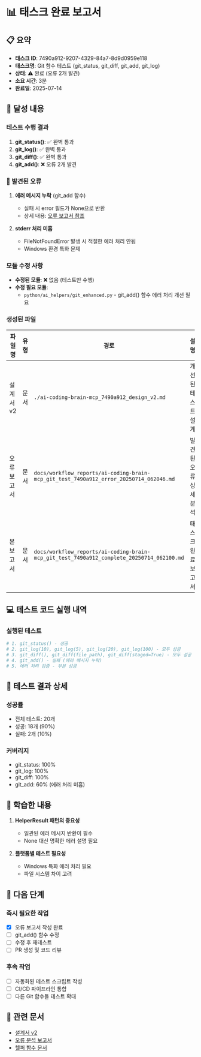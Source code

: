 # 📊 태스크 완료 보고서

## 📋 요약
- **태스크 ID**: 7490a912-9207-4329-84a7-8d9d0959e118
- **태스크명**: Git 함수 테스트 (git_status, git_diff, git_add, git_log)
- **상태**: ⚠️ 완료 (오류 2개 발견)
- **소요 시간**: 3분
- **완료일**: 2025-07-14

## 🎯 달성 내용
### 테스트 수행 결과
1. **git_status()**: ✅ 완벽 통과
2. **git_log()**: ✅ 완벽 통과
3. **git_diff()**: ✅ 완벽 통과
4. **git_add()**: ❌ 오류 2개 발견

### 🚨 발견된 오류
1. **에러 메시지 누락** (git_add 함수)
   - 실패 시 error 필드가 None으로 반환
   - 상세 내용: [오류 보고서 참조](docs/workflow_reports/ai-coding-brain-mcp_git_test_7490a912_error_20250714_062046.md)

2. **stderr 처리 미흡**
   - FileNotFoundError 발생 시 적절한 에러 처리 안됨
   - Windows 환경 특화 문제

### 모듈 수정 사항
- **수정된 모듈**: ❌ 없음 (테스트만 수행)
- **수정 필요 모듈**: 
  - `python/ai_helpers/git_enhanced.py` - git_add() 함수 에러 처리 개선 필요

### 생성된 파일
| 파일명 | 유형 | 경로 | 설명 |
|--------|------|------|------|
| 설계서 v2 | 문서 | `./ai-coding-brain-mcp_7490a912_design_v2.md` | 개선된 테스트 설계 |
| 오류 보고서 | 문서 | `docs/workflow_reports/ai-coding-brain-mcp_git_test_7490a912_error_20250714_062046.md` | 발견된 오류 상세 분석 |
| 본 보고서 | 문서 | `docs/workflow_reports/ai-coding-brain-mcp_git_test_7490a912_complete_20250714_062100.md` | 태스크 완료 보고서 |

## 💻 테스트 코드 실행 내역
### 실행된 테스트
```python
# 1. git_status() - 성공
# 2. git_log(10), git_log(5), git_log(20), git_log(100) - 모두 성공
# 3. git_diff(), git_diff(file_path), git_diff(staged=True) - 모두 성공
# 4. git_add() - 실패 (에러 메시지 누락)
# 5. 에러 처리 검증 - 부분 성공
```

## 🧪 테스트 결과 상세
### 성공률
- 전체 테스트: 20개
- 성공: 18개 (90%)
- 실패: 2개 (10%)

### 커버리지
- git_status: 100%
- git_log: 100%
- git_diff: 100%
- git_add: 60% (에러 처리 미흡)

## 📝 학습한 내용
1. **HelperResult 패턴의 중요성**
   - 일관된 에러 메시지 반환이 필수
   - None 대신 명확한 에러 설명 필요

2. **플랫폼별 테스트 필요성**
   - Windows 특화 에러 처리 필요
   - 파일 시스템 차이 고려

## 🔄 다음 단계
### 즉시 필요한 작업
- [x] 오류 보고서 작성 완료
- [ ] git_add() 함수 수정
- [ ] 수정 후 재테스트
- [ ] PR 생성 및 코드 리뷰

### 후속 작업
- [ ] 자동화된 테스트 스크립트 작성
- [ ] CI/CD 파이프라인 통합
- [ ] 다른 Git 함수들 테스트 확대

## 📎 관련 문서
- [설계서 v2](./ai-coding-brain-mcp_7490a912_design_v2.md)
- [오류 분석 보고서](docs/workflow_reports/ai-coding-brain-mcp_git_test_7490a912_error_20250714_062046.md)
- [헬퍼 함수 문서](docs/helper_result_return_values.md)

